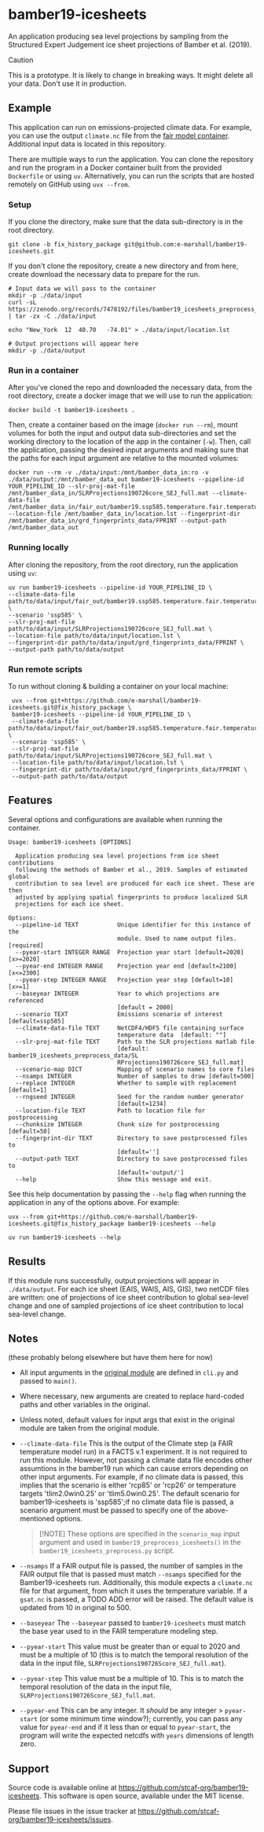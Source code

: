 # bamber19-icesheets

An application producing sea level projections by sampling from the Structured Expert Judgement ice sheet projections of Bamber et al. (2019). 

>[!CAUTION]
> This is a prototype. It is likely to change in breaking ways. It might delete all your data. Don't use it in production.

## Example

This application can run on emissions-projected climate data. For example, you can use the output `climate.nc` file from the [fair model container](https://github.com/stcaf-org/fair-temperature). Additional input data is located in this repository.

There are multiple ways to run the application. You can clone the repository and run the program in a Docker container built from the provided `Dockerfile` or using `uv`. Alternatively, you can run the scripts that are hosted remotely on GitHub using `uvx --from`.

### Setup
If you clone the directory, make sure that the data sub-directory is in the root directory. 
```shell
git clone -b fix_history_package git@github.com:e-marshall/bamber19-icesheets.git
```
If you don't clone the repository, create a new directory and from here, create download the necessary data to prepare for the run. 
```shell
# Input data we will pass to the container
mkdir -p ./data/input
curl -sL https://zenodo.org/records/7478192/files/bamber19_icesheets_preprocess_data.tgz | tar -zx -C ./data/input

echo "New_York	12	40.70	-74.01" > ./data/input/location.lst

# Output projections will appear here
mkdir -p ./data/output
```

### Run in a container
After you've cloned the repo and downloaded the necessary data, from the root directory, create a docker image that we will use to run the application:
```shell
docker build -t bamber19-icesheets .
```

Then, create a container based on the image (`docker run --rm`), mount volumes for both the input and output data sub-directories and set the working directory to the location of the app in the container (`-w`). Then, call the application, passing the desired input arguments and making sure that the paths for each input argument are relative to the mounted volumes:
```shell
docker run --rm -v ./data/input:/mnt/bamber_data_in:ro -v ./data/output:/mnt/bamber_data_out bamber19-icesheets --pipeline-id YOUR_PIPELINE_ID --slr-proj-mat-file /mnt/bamber_data_in/SLRProjections190726core_SEJ_full.mat --climate-data-file /mnt/bamber_data_in/fair_out/bamber19.ssp585.temperature.fair.temperature_climate.nc --location-file /mnt/bamber_data_in/location.lst --fingerprint-dir /mnt/bamber_data_in/grd_fingerprints_data/FPRINT --output-path /mnt/bamber_data_out 
```
### Running locally

After cloning the repository, from the root directory, run the application using `uv`:
```shell
uv run bamber19-icesheets --pipeline-id YOUR_PIPELINE_ID \
--climate-data-file path/to/data/input/fair_out/bamber19.ssp585.temperature.fair.temperature_climate.nc \
--scenario 'ssp585' \
--slr-proj-mat-file path/to/data/input/SLRProjections190726core_SEJ_full.mat \
--location-file path/to/data/input/location.lst \
--fingerprint-dir path/to/data/input/grd_fingerprints_data/FPRINT \
--output-path path/to/data/output
```
### Run remote scripts
To run without cloning & building a container on your local machine:
```shell
 uvx --from git+https://github.com/e-marshall/bamber19-icesheets.git@fix_history_package \
 bamber19-icesheets --pipeline-id YOUR_PIPELINE_ID \
 --climate-data-file path/to/data/input/fair_out/bamber19.ssp585.temperature.fair.temperature_climate.nc \
 --scenario 'ssp585' \
 --slr-proj-mat-file path/to/data/input/SLRProjections190726core_SEJ_full.mat \
 --location-file path/to/data/input/location.lst \
 --fingerprint-dir path/to/data/input/grd_fingerprints_data/FPRINT \
 --output-path path/to/data/output
```

## Features
Several options and configurations are available when running the container. 

```shell
Usage: bamber19-icesheets [OPTIONS]

  Application producing sea level projections from ice sheet contributions
  following the methods of Bamber et al., 2019. Samples of estimated global
  contribution to sea level are produced for each ice sheet. These are then
  adjusted by applying spatial fingerprints to produce localized SLR
  projections for each ice sheet.

Options:
  --pipeline-id TEXT           Unique identifier for this instance of the
                               module. Used to name output files.  [required]
  --pyear-start INTEGER RANGE  Projection year start [default=2020]  [x>=2020]
  --pyear-end INTEGER RANGE    Projection year end [default=2100]  [x<=2300]
  --pyear-step INTEGER RANGE   Projection year step [default=10]  [x>=1]
  --baseyear INTEGER           Year to which projections are referenced
                               [default = 2000]
  --scenario TEXT              Emissions scenario of interest [default=ssp585]
  --climate-data-file TEXT     NetCDF4/HDF5 file containing surface
                               temperature data  [default: ""]
  --slr-proj-mat-file TEXT     Path to the SLR projections matlab file
                               [default: bamber19_icesheets_preprocess_data/SL
                               RProjections190726core_SEJ_full.mat]
  --scenario-map DICT          Mapping of scenario names to core files
  --nsamps INTEGER             Number of samples to draw [default=500]
  --replace INTEGER            Whether to sample with replacement [default=1]
  --rngseed INTEGER            Seed for the random number generator
                               [default=1234]
  --location-file TEXT         Path to location file for postprocessing
  --chunksize INTEGER          Chunk size for postprocessing [default=50]
  --fingerprint-dir TEXT       Directory to save postprocessed files to
                               [default='']
  --output-path TEXT           Directory to save postprocessed files to
                               [default='output/']
  --help                       Show this message and exit.
```

See this help documentation by passing the `--help` flag when running the application in any of the options above. For example: 

```shell
uvx --from git+https://github.com/e-marshall/bamber19-icesheets.git@fix_history_package bamber19-icesheets --help
```   

```shell
uv run bamber19-icesheets --help 
```

## Results
If this module runs successfully, output projections will appear in `./data/output`. For each ice sheet (EAIS, WAIS, AIS, GIS), two netCDF files are written: one of projections of ice sheet contribution to global sea-level change and one of sampled projections of ice sheet contribution to local sea-level change. 

## Notes
(these probably belong elsewhere but have them here for now)
- All input arguments in the [original module](https://github.com/stcaf-org/bamber19-icesheets/tree/main/modules/bamber19/icesheets) are defined in `cli.py` and passed to `main()`. 

- Where necessary, new arguments are created to replace hard-coded paths and other variables in the original. 

- Unless noted, default values for input args that exist in the original module are taken from the original module.

- `--climate-data-file`
This is the output of the Climate step (a FAIR temperature model run) in a FACTS v.1 experiment. It is not required to run this module. However, not passing a climate data file encodes other assumtions in the bamber19 run which can cause errors depending on other input arguments. For example, if no climate data is passed, this implies that the scenario is either 'rcp85' or 'rcp26' or temperature targets 'tlim2.0win0.25' or 'tlim5.0win0.25'. The default scenario for bamber19-icesheets is 'ssp585';if no climate data file is passed, a scenario argument must be passed to specify one of the above-mentioned options. 
    >[!NOTE] These options are specified in the `scenario_map` input argument and used in `bamber19_preprocess_icesheets()` in the `bamber19_icesheets_preprocess.py` script.

- `--nsamps`
If a FAIR output file is passed, the number of samples in the FAIR output file that is passed must match `--nsamps` specified for the Bamber19-icesheets run. Additionally, this module expects a `climate.nc` file for that argument, from which it uses the temperature variable. If a `gsat.nc` is passed, a TODO ADD error will be raised. The default value is updated from 10 in original to 500.

- `--baseyear`
The `--baseyear` passed to `bamber19-icesheets` must match the base year used to in the FAIR temperature modeling step. 

- `--pyear-start`
This value must be greater than or equal to 2020 and must be a multiple of 10 (this is to match the temporal resolution of the data in the input file, `SLRProjections190726Score_SEJ_full.mat`).

- `--pyear-step`
This value must be a multiple of 10. This is to match the temporal resolution of the data in the input file, `SLRProjections190726Score_SEJ_full.mat`.

- `--pyear-end`
This can be any integer. It *should* be any integer > `pyear-start` (or some minimum time window?); currently, you can pass any value for `pyear-end` and if it less than or equal to `pyear-start`, the program will write the expected netcdfs with `years` dimensions of length zero.


## Support

Source code is available online at https://github.com/stcaf-org/bamber19-icesheets. This software is open source, available under the MIT license.

Please file issues in the issue tracker at https://github.com/stcaf-org/bamber19-icesheets/issues.
